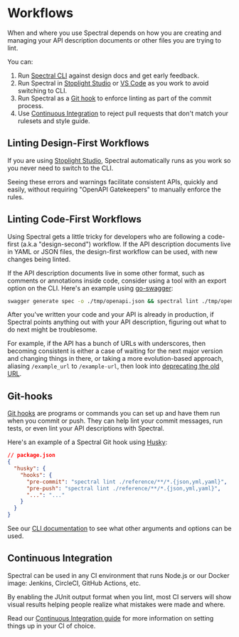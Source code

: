 # Workflows

When and where you use Spectral depends on how you are creating and managing your API description documents or other files you are trying to lint.

You can:

1. Run [Spectral CLI](2-cli.md) against design docs and get early feedback.
2. Run Spectral in [Stoplight Studio](https://stoplight.io/studio/?utm_source=github&utm_medium=spectral&utm_campaign=docs) or [VS Code](https://github.com/stoplightio/vscode-spectral?utm_source=github&utm_medium=spectral&utm_campaign=docs) as you work to avoid switching to CLI.
3. Run Spectral as a [Git hook](#git-hooks) to enforce linting as part of the commit process.
4. Use [Continuous Integration](#continuous-integration) to reject pull requests that don't match your rulesets and style guide.

## Linting Design-First Workflows

If you are using [Stoplight Studio](https://stoplight.io/studio/?utm_source=github&utm_medium=spectral&utm_campaign=docs), Spectral automatically runs as you work so you never need to switch to the CLI.

Seeing these errors and warnings facilitate consistent APIs, quickly and easily, without requiring "OpenAPI Gatekeepers" to manually enforce the rules.

## Linting Code-First Workflows

Using Spectral gets a little tricky for developers who are following a code-first (a.k.a "design-second") workflow. If the API description documents live in YAML or JSON files, the design-first workflow can be used, with new changes being linted.

If the API description documents live in some other format, such as comments or annotations inside code, consider using a tool with an export option on the CLI. Here's an example using [go-swagger](https://github.com/go-swagger/go-swagger):

```bash
swagger generate spec -o ./tmp/openapi.json && spectral lint ./tmp/openapi.json
```

After you've written your code and your API is already in production, if Spectral points anything out with your API description, figuring out what to do next might be troublesome.

For example, if the API has a bunch of URLs with underscores, then becoming consistent is either a case of waiting for the next major version and changing things in there, or taking a more evolution-based approach, aliasing `/example_url` to `/example-url`, then look into [deprecating the old URL](https://apisyouwonthate.com/blog/api-evolution-for-rest-http-apis/).

## Git-hooks

[Git hooks](https://git-scm.com/docs/githooks) are programs or commands you can set up and have them run when you commit or push. They can help lint your commit messages, run tests, or even lint your API descriptions with Spectral.

Here's an example of a Spectral Git hook using [Husky](https://github.com/typicode/husky):

```json
// package.json
{
  "husky": {
    "hooks": {
      "pre-commit": "spectral lint ./reference/**/*.{json,yml,yaml}",
      "pre-push": "spectral lint ./reference/**/*.{json,yml,yaml}",
      "...": "..."
    }
  }
}
```

See our [CLI documentation](./2-cli.md) to see what other arguments and options can be used.

## Continuous Integration

Spectral can be used in any CI environment that runs Node.js or our Docker image: Jenkins, CircleCI, GitHub Actions, etc.

By enabling the JUnit output format when you lint, most CI servers will show visual results helping people realize what mistakes were made and where.

Read our [Continuous Integration guide](8-continuous-integration.md) for more information on setting things up in your CI of choice.
